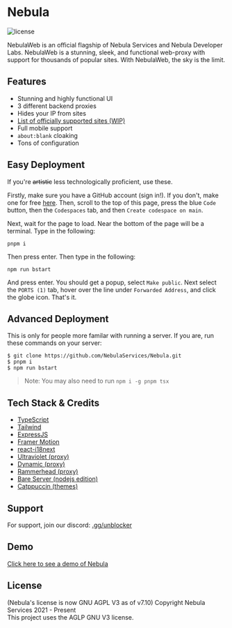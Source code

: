 # Nebula

![license](https://img.shields.io/badge/License-GNU%20AGPL%20v3-blue)

NebulaWeb is an official flagship of Nebula Services and Nebula Developer Labs. NebulaWeb is a stunning, sleek, and functional web-proxy with support for thousands of popular sites. With NebulaWeb, the sky is the limit.

## Features

- Stunning and highly functional UI
- 3 different backend proxies
- Hides your IP from sites
- [List of officially supported sites (WIP)](https://github.com/NebulaServices/Nebula/blob/dev/docs/officially-supported-sites.md) <!-- bruh this link is dead -->
- Full mobile support
- `about:blank` cloaking
- Tons of configuration

## Easy Deployment
If you're ~~artistic~~ less technologically proficient, use these.

Firstly, make sure you have a GitHub account (sign in!). If you don't, make one for free [here](https://github.com/join). Then, scroll to the top of this page, press the blue `Code` button, then the `Codespaces` tab, and then `Create codespace on main`. 

Next, wait for the page to load. Near the bottom of the page will be a terminal. Type in the following:
```
pnpm i
```
Then press enter. Then type in the following:
```
npm run bstart
```
And press enter. You should get a popup, select `Make public`. Next select the `PORTS (1)` tab, hover over the line under `Forwarded Address`, and click the globe icon. That's it.

## Advanced Deployment

<!-- bro who tf wrote this section!? -->
<!--Table of contents

- Deployment

--- 

## Deployment-->
This is only for people more familar with running a server. If you are, run these commands on your server:  
```
$ git clone https://github.com/NebulaServices/Nebula.git
$ pnpm i
$ npm run bstart
```

> Note: You may also need to run `npm i -g pnpm tsx`

## Tech Stack & Credits

- [TypeScript](https://www.typescriptlang.org/)
- [Tailwind](https://tailwindcss.com/)
- [ExpressJS](https://expressjs.com/)
- [Framer Motion](https://www.framer.com/motion/)
- [react-i18next](https://github.com/i18next/react-i18next)
- [Ultraviolet (proxy)](https://github.com/titaniumnetwork-dev/Ultraviolet)
- [Dynamic (proxy)](https://github.com/NebulaServices/Dynamic)
- [Rammerhead (proxy)](https://github.com/binary-person/rammerhead)
- [Bare Server (nodejs edition)](https://github.com/tomphttp/bare-server-node)
- [Catppuccin (themes)](https://github.com/catppuccin/catppuccin)

## Support

For support, join our discord: [.gg/unblocker](https://discord.gg/unblocker)

## Demo

[Click here to see a demo of Nebula](https://nebulaproxy.io/)

## License

(Nebula's license is now GNU AGPL V3 as of v7.10)
Copyright Nebula Services 2021 - Present
<br>
This project uses the AGLP GNU V3 license.
